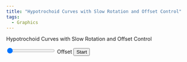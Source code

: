 ```yaml
---
title: "Hypotrochoid Curves with Slow Rotation and Offset Control"
tags:
  - Graphics
---
```


Hypotrochoid Curves with Slow Rotation and Offset Control

<canvas id="canvas" width="800" height="800"></canvas>
<input type="range" id="offsetSlider" min="1" max="240" value="1">
<label for="offsetSlider">Offset</label>
<button id="controlButton">Start</button>
<script>
    const canvas = document.getElementById('canvas');
    const ctx = canvas.getContext('2d');
    const width = canvas.width;
    const height = canvas.height;
    const offsetSlider = document.getElementById('offsetSlider');
    const controlButton = document.getElementById('controlButton');
    let offset = parseInt(offsetSlider.value);
    let isAnimating = false;
    let animationFrameId;
    offsetSlider.addEventListener('input', function() {
        offset = parseInt(this.value);
    });
    // Utility function to calculate the greatest common divisor (GCD)
    Math.gcd = function(a, b) {
        return b ? Math.gcd(b, a % b) : Math.abs(a);
    };
    function generateHypotrochoid(R, r, d, numPoints) {
        const points = [];
        const step = (2 * Math.PI * r / Math.gcd(R, r)) / numPoints;
        for (let t = 0; t<2*Math.PI*r / Math.gcd(R, r); t += step) {
            const x = (R - r) * Math.cos(t) + d * Math.cos(((R - r) / r) * t);
            const y = (R - r) * Math.sin(t) - d * Math.sin(((R - r) / r) * t);
            points.push({ x: width / 2 + x, y: height / 2 - y });
        }
        return points;
    }
    function rotatePoint(point, angle, cx, cy) {
        const cosAngle = Math.cos(angle);
        const sinAngle = Math.sin(angle);
        const dx = point.x - cx;
        const dy = point.y - cy;
        return {
            x: cx + dx * cosAngle - dy * sinAngle,
            y: cy + dx * sinAngle + dy * cosAngle
        };
    }
    function rotatePoints(points, angle, cx, cy) {
        return points.map(point => rotatePoint(point, angle, cx, cy));
    }
    const points1 = generateHypotrochoid(200, 40, 60, 240);
    let rotationAngle = 0;
    let rotationStep = 1 * Math.PI / 180;
    let rotationDirection = 1;
    const maxRotation = 720 * Math.PI / 180;
    function drawHypotrochoids() {
        const rotatedPoints2 = rotatePoints(generateHypotrochoid(300, 60, 100, 240), rotationAngle, width / 2, height / 2);
        ctx.clearRect(0, 0, width, height);
        for (let i = 0; i < points1.length - 1; i++) {
            const adjustedIndex = (i + offset) % points1.length;
            ctx.beginPath();
            ctx.moveTo(points1[i].x, points1[i].y);
            ctx.lineTo(rotatedPoints2[i].x, rotatedPoints2[i].y);
            ctx.lineTo(points1[adjustedIndex].x, points1[adjustedIndex].y);
            ctx.strokeStyle = 'rgba(0, 0, 255, 0.5)';
            ctx.stroke();
        }
        ctx.beginPath();
        ctx.moveTo(points1[0].x, points1[0].y);
        for (let i = 1; i < points1.length; i++) {
            ctx.lineTo(points1[i].x, points1[i].y);
        }
        ctx.strokeStyle = 'red';
        ctx.stroke();
        ctx.beginPath();
        ctx.moveTo(rotatedPoints2[0].x, rotatedPoints2[0].y);
        for (let i = 1; i < rotatedPoints2.length; i++) {
            ctx.lineTo(rotatedPoints2[i].x, rotatedPoints2[i].y);
        }
        ctx.strokeStyle = 'green';
        ctx.stroke();
    }
    function animate() {
        if (isAnimating) {
            drawHypotrochoids();
            rotationAngle += rotationStep * rotationDirection;
            if (rotationAngle >= maxRotation || rotationAngle <= -maxRotation) {
                rotationDirection *= -1;
            }
            animationFrameId = requestAnimationFrame(animate);
        }
    }
    controlButton.addEventListener('click', () => {
        isAnimating = !isAnimating;
        if (isAnimating) {
            controlButton.textContent = "Stop";
            animate();
        } else {
            controlButton.textContent = "Start";
            cancelAnimationFrame(animationFrameId);
        }
    });
</script>
